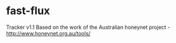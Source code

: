 # fast-flux
Tracker v1.1
Based on the work of the Australian honeynet project - http://www.honeynet.org.au/tools/
